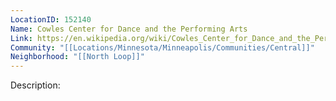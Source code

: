 ```yaml
---
LocationID: 152140
Name: Cowles Center for Dance and the Performing Arts
Link: https://en.wikipedia.org/wiki/Cowles_Center_for_Dance_and_the_Performing_Arts
Community: "[[Locations/Minnesota/Minneapolis/Communities/Central]]"
Neighborhood: "[[North Loop]]"
---
```


Description:
